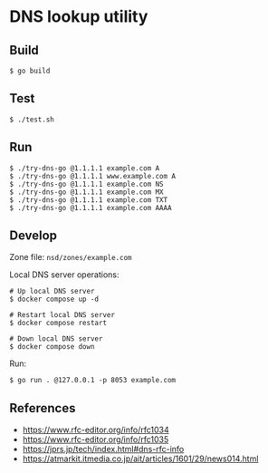 # DNS lookup utility

## Build

```
$ go build
```

## Test

```
$ ./test.sh
```

## Run

```
$ ./try-dns-go @1.1.1.1 example.com A
$ ./try-dns-go @1.1.1.1 www.example.com A
$ ./try-dns-go @1.1.1.1 example.com NS
$ ./try-dns-go @1.1.1.1 example.com MX
$ ./try-dns-go @1.1.1.1 example.com TXT
$ ./try-dns-go @1.1.1.1 example.com AAAA
```

## Develop

Zone file: `nsd/zones/example.com`

Local DNS server operations:

```
# Up local DNS server
$ docker compose up -d

# Restart local DNS server
$ docker compose restart

# Down local DNS server
$ docker compose down
```

Run:

```
$ go run . @127.0.0.1 -p 8053 example.com
```

## References

* https://www.rfc-editor.org/info/rfc1034
* https://www.rfc-editor.org/info/rfc1035
* https://jprs.jp/tech/index.html#dns-rfc-info
* https://atmarkit.itmedia.co.jp/ait/articles/1601/29/news014.html
